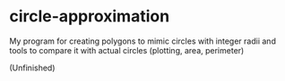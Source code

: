 # circle-approximation
My program for creating polygons to mimic circles with integer radii and tools to compare it with actual circles (plotting, area, perimeter)

(Unfinished)
